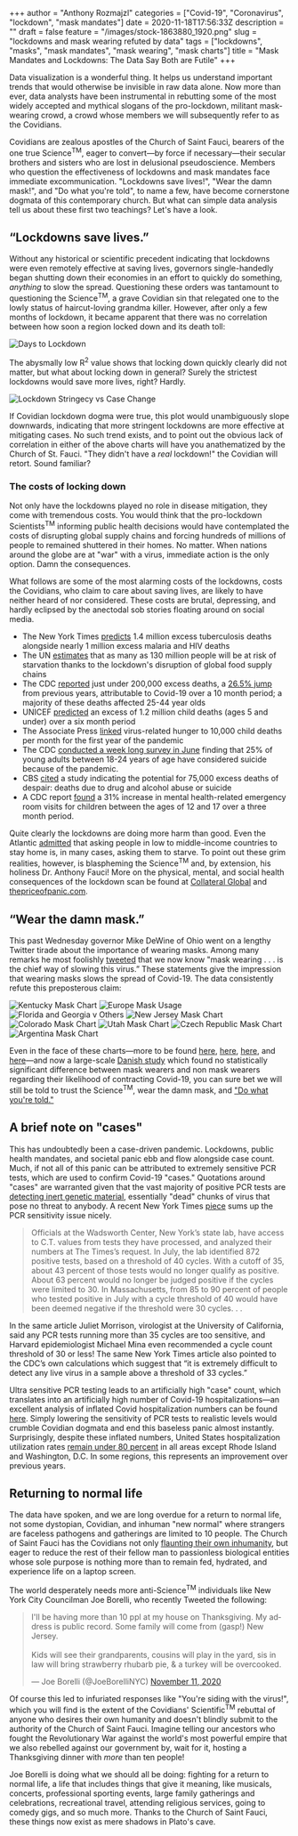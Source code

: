 +++
author = "Anthony Rozmajzl"
categories = ["Covid-19", "Coronavirus", "lockdown", "mask mandates"]
date = 2020-11-18T17:56:33Z
description = ""
draft = false
feature = "/images/stock-1863880_1920.png"
slug = "lockdowns and mask wearing refuted by data"
tags = ["lockdowns", "masks", "mask mandates", "mask wearing", "mask charts"]
title = "Mask Mandates and Lockdowns: The Data Say Both are Futile"
+++

Data visualization is a wonderful thing. It helps us understand important trends that would otherwise be invisible in raw data alone. Now more than ever, data analysts have been instrumental in rebutting some of the most widely accepted and mythical slogans of the pro-lockdown, militant mask-wearing crowd, a crowd whose members we will subsequently refer to as the Covidians. 

Covidians are zealous apostles of the Church of Saint Fauci, bearers of the one true Science<sup>TM</sup>, eager to convert&mdash;by force if necessary&mdash;their secular brothers and sisters who are lost in delusional pseudoscience. Members who question the effectiveness of lockdowns and mask mandates face immediate excommunication. "Lockdowns save lives!", "Wear the damn mask!", and "Do what you're told", to name a few, have become cornerstone dogmata of this contemporary church. But what can simple data analysis tell us about these first two teachings? Let's have a look.

## “Lockdowns save lives.”

Without any historical or scientific precedent indicating that lockdowns were even remotely effective at saving lives, governors single-handedly began shutting down their economies in an effort to quickly do something, *anything* to slow the spread. Questioning these orders was tantamount to questioning the Science<sup>TM</sup>, a grave Covidian sin that relegated one to the lowly status of haircut-loving grandma killer. However, after only a few months of lockdown, it became apparent that there was no correlation between how soon a region locked down and its death toll:

![Days to Lockdown](https://www.aier.org/wp-content/uploads/2020/05/ED-AZ636_Rodger_16U_20200426130615-1-1.jpg)

The abysmally low R<sup>2</sup> value shows that locking down quickly clearly did not matter, but what about locking down in general? Surely the strictest lockdowns would save more lives, right? Hardly.

![Lockdown Stringecy vs Case Change](/images/stringency-vs-change.png)

If Covidian lockdown dogma were true, this plot would unambiguously slope downwards, indicating that more stringent lockdowns are more effective at mitigating cases. No such trend exists, and to point out the obvious lack of correlation in either of the above charts will have you anathematized by the Church of St. Fauci. "They didn't have a *real* lockdown!" the Covidian will retort. Sound familiar? 

### The costs of locking down

Not only have the lockdowns played no role in disease mitigation, they come with tremendous costs. You would think that the pro-lockdown Scientists<sup>TM</sup> informing public health decisions would have contemplated the costs of disrupting global supply chains and forcing hundreds of millions of people to remained shuttered in their homes. No matter. When nations around the globe are at "war" with a virus, immediate action is the only option. Damn the consequences. 

What follows are some of the most alarming costs of the lockdowns, costs the Covidians, who claim to care about saving lives, are likely to have neither heard of nor considered. These costs are brutal, depressing, and hardly eclipsed by the anectodal sob stories floating around on social media.

- The New York Times [predicts](https://www.nytimes.com/2020/08/03/health/coronavirus-tuberculosis-aids-malaria.html) 1.4 million excess tuberculosis deaths alongside nearly 1 million excess malaria and HIV deaths
- The UN [estimates](https://www.washingtonpost.com/world/national-security/un-pandemic-could-push-tens-of-millions-into-chronic-hunger/2020/07/13/0733e34e-c51e-11ea-a825-8722004e4150_story.html) that as many as 130 million people will be at risk of starvation thanks to the lockdown's disruption of global food supply chains
- The CDC [reported](https://www.cdc.gov/mmwr/volumes/69/wr/mm6942e2.htm) just under 200,000 excess deaths, a [26.5% jump](https://www.dailywire.com/news/new-cdc-numbers-show-lockdowns-deadly-toll-on-young-people) from previous years, attributable to Covid-19 over a 10 month period; a majority of these deaths affected 25-44 year olds
- UNICEF [predicted](https://www.unicef.org/press-releases/covid-19-devastates-already-fragile-health-systems-over-6000-additional-children) an excess of 1.2 million child deaths (ages 5 and under) over a six month period
- The Associate Press [linked](https://apnews.com/article/lifestyle-ap-top-news-understanding-the-outbreak-hunger-international-news-5cbee9693c52728a3808f4e7b4965cbd) virus-related hunger to 10,000 child deaths per month for the first year of the pandemic
- The CDC [conducted a week long survey in June](https://www.forbes.com/sites/jackkelly/2020/08/18/the-pandemic-has-caused-an-increase-in-anxiety-stress-depression-and-suicides/?sh=23f44a175863) finding that 25% of young adults between 18-24 years of age have considered suicide because of the pandemic.
- CBS [cited](https://www.cbsnews.com/news/coronavirus-deaths-suicides-drugs-alcohol-pandemic-75000/) a study indicating the potential for 75,000 excess deaths of despair: deaths due to drug and alcohol abuse or suicide
- A CDC report [found](https://thehill.com/policy/healthcare/525797-cdc-pediatric-visits-to-emergency-rooms-for-mental-health-problems?amp&__twitter_impression=true) a 31% increase in mental health-related emergency room visits for children between the ages of 12 and 17 over a three month period.

Quite clearly the lockdowns are doing more harm than good. Even the Atlantic [admitted](https://www.theatlantic.com/international/archive/2020/08/coronavirus-pandemic-developing-world/614578/) that asking people in low to middle-income countries to stay home is, in many cases, asking them to starve. To point out these grim realities, however, is blaspheming the Science<sup>TM</sup> and, by extension, his holiness Dr. Anthony Fauci! More on the physical, mental, and social health consequences of the lockdown scan be found at [Collateral Global](https://collateralglobal.org) and [thepriceofpanic.com](http://thepriceofpanic.com).

## “Wear the damn mask.”

This past Wednesday governor Mike DeWine of Ohio went on a lengthy Twitter tirade about the importance of wearing masks. Among many remarks he most foolishly [tweeted](https://twitter.com/GovMikeDeWine/status/1326657870667128841?s=20) that we now know "mask wearing . . . is the chief way of slowing this virus.” These statements give the impression that wearing masks slows the spread of Covid-19. The data consistently refute this preposterous claim:

![Kentucky Mask Chart](https://rationalground.com/wp-content/uploads/2020/10/10-9-Kentucky-Cases-2048x1476.png)
![Europe Mask Usage](/images/Europe-Mask-Usage.png)
![Florida and Georgia v Others](https://pbs.twimg.com/media/Emz1SqjUYAAC9tZ?format=jpg&name=large)
![New Jersey Mask Chart](https://pbs.twimg.com/media/EnI4x_fVcAAB0es?format=jpg&name=4096x4096)
![Colorado Mask Chart](/images/colorado-mask-chart.png)
![Utah Mask Chart](/images/utah-mask-chart.png)
![Czech Republic Mask Chart](https://rationalground.com/wp-content/uploads/2020/10/10-17-Czech-vs-Sweden-2048x1384.png)
![Argentina Mask Chart](https://rationalground.com/wp-content/uploads/2020/10/10-14-Argentina-Cases-2048x1503.png)

Even in the face of these charts&mdash;more to be found [here](https://rationalground.com/mask-charts/), [here](https://rationalground.com/more-mask-charts/), [here](https://pjmedia.com/news-and-politics/matt-margolis/2020/10/06/do-masks-really-work-heres-what-the-charts-tell-us-n1009481), and [here](https://twitter.com/ianmSC/media)&mdash;and now a large-scale [Danish study](https://www.acpjournals.org/doi/10.7326/M20-6817) which found no statistically significant difference between mask wearers and non mask wearers regarding their likelihood of contracting Covid-19, you can sure bet we will still be told to trust the Science<sup>TM</sup>, wear the damn mask, and ["Do what you're told."](https://twitter.com/deaceproducer/status/1327256913248198661?s=21)

## A brief note on "cases"

This has undoubtedly been a case-driven pandemic. Lockdowns, public health mandates, and societal panic ebb and flow alongside case count. Much, if not all of this panic can be attributed to extremely sensitive PCR tests, which are used to confirm Covid-19 "cases." Quotations around "cases" are warranted given that the vast majority of positive PCR tests are [detecting inert genetic material](https://redstate.com/michael_thau/2020/09/03/ny-times-up-to-90-whove-tested-covid-positive-wrongly-diagnosed-truth-a-whole-lot-worse-pt-2-n253328), essentially "dead" chunks of virus that pose no threat to anybody. A recent New York Times [piece](https://www.nytimes.com/2020/08/29/health/coronavirus-testing.html) sums up the PCR sensitivity issue nicely.

>Officials at the Wadsworth Center, New York’s state lab, have access to C.T. values from tests they have processed, and analyzed their numbers at The Times’s request. In July, the lab identified 872 positive tests, based on a threshold of 40 cycles. With a cutoff of 35, about 43 percent of those tests would no longer qualify as positive. About 63 percent would no longer be judged positive if the cycles were limited to 30. In Massachusetts, from 85 to 90 percent of people who tested positive in July with a cycle threshold of 40 would have been deemed negative if the threshold were 30 cycles. . .

In the same article Juliet Morrison, virologist at the University of California, said any PCR tests running more than 35 cycles are too sensitive, and Harvard epidemiologist Michael Mina even recommended a cycle count threshold of 30 or less! The same New York Times article also pointed to the CDC’s own calculations which suggest that “it is extremely difficult to detect any live virus in a sample above a threshold of 33 cycles.”

Ultra sensitive PCR testing leads to an artificially high "case" count, which translates into an artificially high number of Covid-19 hospitalizations&mdash;an excellent analysis of inflated Covid hospitalization numbers can be found [here](https://alachuachronicle.com/death-certificate-review-raises-questions-about-official-number-of-covid-19-deaths/). Simply lowering the sensitivity of PCR tests to realistic levels would crumble Covidian dogmata and end this baseless panic almost instantly. Surprisingly, despite these inflated numbers, United States hospitalization utilization rates [remain under 80 percent](https://twitter.com/SWAtlasHoover/status/1327828349641773058?s=20) in all areas except Rhode Island and Washington, D.C. In some regions, this represents an improvement over previous years. 

## Returning to normal life

The data have spoken, and we are long overdue for a return to normal life, not some dystopian, Covidian, and inhuman "new normal" where strangers are faceless pathogens and gatherings are limited to 10 people. The Church of Saint Fauci has the Covidians not only [flaunting their own inhumanity](https://pbs.twimg.com/media/Emy53iyXMAITHFf?format=jpg&name=large), but eager to reduce the rest of their fellow man to passionless biological entities whose sole purpose is nothing more than to remain fed, hydrated, and experience life on a laptop screen. 

The world desperately needs more anti-Science<sup>TM</sup> individuals like New York City Councilman Joe Borelli, who recently Tweeted the following:

<blockquote class="twitter-tweet"><p lang="en" dir="ltr">I&#39;ll be having more than 10 ppl at my house on Thanksgiving. My address is public record. Some family will come from (gasp!) New Jersey.<br><br>Kids will see their grandparents, cousins will play in the yard, sis in law will bring strawberry rhubarb pie, &amp; a turkey will be overcooked.</p>&mdash; Joe Borelli (@JoeBorelliNYC) <a href="https://twitter.com/JoeBorelliNYC/status/1326608051739234304?ref_src=twsrc%5Etfw">November 11, 2020</a></blockquote> <script async src="https://platform.twitter.com/widgets.js" charset="utf-8"></script>

Of course this led to infuriated responses like "You're siding with the virus!", which you will find is the extent of the Covidians' Scientific<sup>TM</sup> rebuttal of anyone who desires their own humanity and doesn't blindly submit to the authority of the Church of Saint Fauci. Imagine telling our ancestors who fought the Revolutionary War against the world's most powerful empire that we also rebelled against our government by, wait for it, hosting a Thanksgiving dinner with *more* than ten people!

Joe Borelli is doing what we should all be doing: fighting for a return to normal life, a life that includes things that give it meaning, like musicals, concerts, professional sporting events, large family gatherings and celebrations, recreational travel, attending religious services, going to comedy gigs, and so much more. Thanks to the Church of Saint Fauci, these things now exist as mere shadows in Plato's cave.
